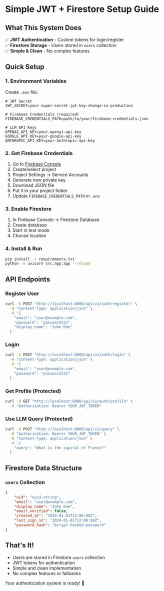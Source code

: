# Simple JWT + Firestore Setup Guide

## What This System Does

✅ **JWT Authentication** - Custom tokens for login/register  
✅ **Firestore Storage** - Users stored in `users` collection  
✅ **Simple & Clean** - No complex features

## Quick Setup

### 1. Environment Variables

Create `.env` file:

```env
# JWT Secret
JWT_SECRET=your-super-secret-jwt-key-change-in-production

# Firebase Credentials (required)
FIREBASE_CREDENTIALS_PATH=path/to/your/firebase-credentials.json

# LLM API Keys
OPENAI_API_KEY=your-openai-api-key
GOOGLE_API_KEY=your-google-api-key
ANTHROPIC_API_KEY=your-anthropic-api-key
```

### 2. Get Firebase Credentials

1. Go to [Firebase Console](https://console.firebase.google.com/)
2. Create/select project
3. Project Settings → Service Accounts
4. Generate new private key
5. Download JSON file
6. Put it in your project folder
7. Update `FIREBASE_CREDENTIALS_PATH` in `.env`

### 3. Enable Firestore

1. In Firebase Console → Firestore Database
2. Create database
3. Start in test mode
4. Choose location

### 4. Install & Run

```bash
pip install -r requirements.txt
python -m uvicorn src.app:app --reload
```

## API Endpoints

### Register User

```bash
curl -X POST "http://localhost:8000/api/v1/auth/register" \
  -H "Content-Type: application/json" \
  -d '{
    "email": "user@example.com",
    "password": "password123",
    "display_name": "John Doe"
  }'
```

### Login

```bash
curl -X POST "http://localhost:8000/api/v1/auth/login" \
  -H "Content-Type: application/json" \
  -d '{
    "email": "user@example.com",
    "password": "password123"
  }'
```

### Get Profile (Protected)

```bash
curl -X GET "http://localhost:8000/api/v1/auth/profile" \
  -H "Authorization: Bearer YOUR_JWT_TOKEN"
```

### Use LLM Query (Protected)

```bash
curl -X POST "http://localhost:8000/api/v1/query" \
  -H "Authorization: Bearer YOUR_JWT_TOKEN" \
  -H "Content-Type: application/json" \
  -d '{
    "query": "What is the capital of France?"
  }'
```

## Firestore Data Structure

### `users` Collection

```json
{
	"uid": "uuid-string",
	"email": "user@example.com",
	"display_name": "John Doe",
	"email_verified": false,
	"created_at": "2024-01-01T12:00:00Z",
	"last_sign_in": "2024-01-01T12:00:00Z",
	"password_hash": "bcrypt-hashed-password"
}
```

## That's It!

-   Users are stored in Firestore `users` collection
-   JWT tokens for authentication
-   Simple and clean implementation
-   No complex features or fallbacks

Your authentication system is ready! 🚀
